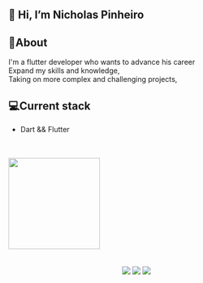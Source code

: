 ## 👋 Hi, I’m Nicholas Pinheiro

## 👤About
I'm a flutter developer who wants to advance his career </br>
Expand my skills and knowledge, </br>
Taking on more complex and challenging projects, </br>

## 💻Current stack
- Dart && Flutter
</br>
</br>

<div>
  <a href="https://github.com/nicholasvp">
  <img height="180em" src="https://github-readme-stats.vercel.app/api?username=nicholasvp&show_icons=true&theme=tokyonight&include_all_commits=true&count_private=true"/>
</div>

</br>
</br>

<div align="center"> 
  <a href="https://www.linkedin.com/in/nicholas-pinheiro-32b3a4247/" target="_blank"><img src="https://img.shields.io/badge/-LinkedIn-%230077B5?style=for-the-badge&logo=linkedin&logoColor=white" target="_blank"></a>
  <a href = "mailto:nicholasvpinheiron@gmail.com"><img src="https://img.shields.io/badge/-Gmail-%23333?style=for-the-badge&logo=gmail&logoColor=white" target="_blank"></a>
  <a href="https://instagram.com/nicholasvinicius_" target="_blank"><img src="https://img.shields.io/badge/-Instagram-%23E4405F?style=for-the-badge&logo=instagram&logoColor=white" target="_blank"></a>
</div>
